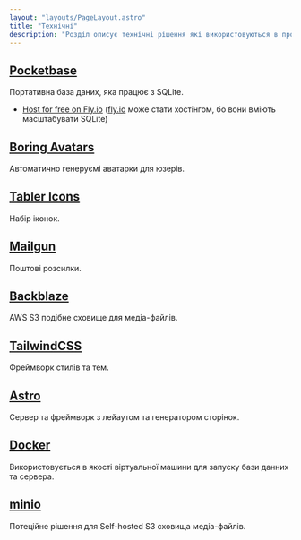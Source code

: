 ```yaml
---
layout: "layouts/PageLayout.astro"
title: "Технічні"
description: "Розділ описує технічні рішення які використовуються в проєекті"
---
```


## [Pocketbase](https://pocketbase.io)

Портативна база даних, яка працює з SQLite.

- [Host for free on Fly.io](https://github.com/pocketbase/pocketbase/discussions/537) ([fly.io](https://fly.io) може стати хостінгом, бо вони вміють масштабувати SQLite)

## [Boring Avatars](https://boringavatars.com)

Автоматично генеруємі аватарки для юзерів.

## [Tabler Icons](https://tabler-icons.io)

Набір іконок.

## [Mailgun](http://www.mailgun.com)

Поштові розсилки.

## [Backblaze](https://backblaze.com)

AWS S3 подібне сховище для медіа-файлів.

## [TailwindCSS](https://tailwindcss.com)

Фреймворк стилів та тем.

## [Astro](https://astro.build)

Сервер та фреймворк з лейаутом та генератором сторінок.

## [Docker](https://docker.com)

Використовується в якості віртуальної машини для запуску бази данних та сервера.

## [minio](https://hub.docker.com/r/minio/minio/)

Потеційне рішення для Self-hosted S3 сховища медіа-файлів.
